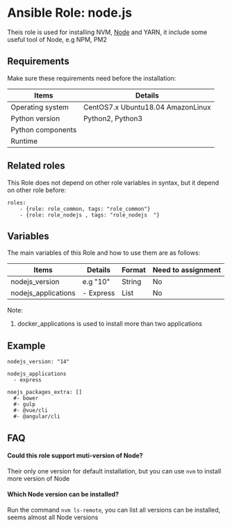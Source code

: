 Ansible Role: node.js
=========

Theis role is used for installing NVM, [Node](https://nodejs.org/en/) and YARN, it include some useful tool of Node, e.g  NPM, PM2

## Requirements

Make sure these requirements need before the installation:

| **Items**      | **Details** |
| ------------------| ------------------|
| Operating system | CentOS7.x Ubuntu18.04 AmazonLinux |
| Python version	 | Python2, Python3 |
| Python components |    |
| Runtime |  |


## Related roles

This Role does not depend on other role variables in syntax, but it depend on other role before:

```
roles:
    - {role: role_common, tags: "role_common"}
    - {role: role_nodejs , tags: "role_nodejs  "}
```

## Variables

The main variables of this Role and how to use them are as follows:

| **Items**      | **Details** | **Format**  | **Need to assignment** |
| ------------------| ------------------|-----|-----|
| nodejs_version | e.g "10" | String | No |
| nodejs_applications | - Express | List | No |

Note: 

1. docker_applications is used to install more than two applications


## Example

```
nodejs_version: "14"

nodejs_applications
  - express
  
noejs_packages_extra: []
  #- bower
  #- gulp
  #- @vue/cli
  #- @angular/cli
```

## FAQ

#### Could this role support muti-version of Node?
Their only one version for default installation, but you can use `nvm` to install more version of Node

#### Which Node version can be installed?
Run the command `nvm ls-remote`, you can list all versions can be installed, seems almost all Node versions
